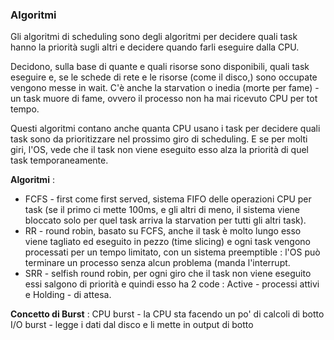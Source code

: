 ### Algoritmi

Gli algoritmi di scheduling sono  degli algoritmi per decidere quali task hanno la priorità sugli altri e decidere quando farli eseguire dalla CPU.

Decidono, sulla base di quante e quali risorse sono disponibili, quali task eseguire e, se le schede di rete e le risorse (come il disco,) sono occupate vengono messe in wait.
C'è anche la starvation o inedia (morte per fame) - un task muore di fame, ovvero il processo non ha mai ricevuto CPU per tot tempo.

Questi algoritmi contano anche quanta CPU usano i task per decidere quali task sono da prioritizzare nel prossimo giro di scheduling.
E se per molti giri, l'OS, vede che il task non viene eseguito esso alza la priorità di quel task temporaneamente.

**Algoritmi** : 
- FCFS - first come first served, sistema FIFO delle operazioni CPU per task (se il primo ci mette 100ms, e gli altri di meno, il sistema viene bloccato solo per quel task arriva la starvation per tutti gli altri task).
- RR - round robin, basato su FCFS, anche il task è molto lungo esso viene tagliato ed eseguito in pezzo (time slicing) e ogni task vengono processati per un tempo limitato, con un sistema preemptible : l'OS può terminare un processo senza alcun problema (manda l'interrupt.
- SRR - selfish round robin, per ogni giro che il task non viene eseguito essi salgono di priorità e quindi esso ha 2 code : Active - processi attivi e Holding - di attesa.

**Concetto di Burst** : 
CPU burst - la CPU sta facendo un po' di calcoli di botto
I/O burst - legge i dati dal disco e li mette in output di botto